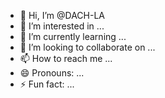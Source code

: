 - 👋 Hi, I’m @DACH-LA
- 👀 I’m interested in ...
- 🌱 I’m currently learning ...
- 💞️ I’m looking to collaborate on ...
- 📫 How to reach me ...
- 😄 Pronouns: ...
- ⚡ Fun fact: ...

<!---
DACH-LA/DACH-LA is a ✨ special ✨ repository because its `README.md` (this file) appears on your GitHub profile.
You can click the Preview link to take a look at your changes.
--->
